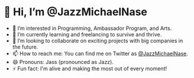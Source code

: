 # 👋 Hi, I’m @JazzMichaelNase

- 👀 I’m interested in Programming, Ambassador Program, and Arts.
- 🌱 I’m currently learning and freelancing to survive and thrive.
- 💞️ I’m looking to collaborate on exciting projects with big companies in the future.
- 📫 How to reach me: You can find me on Twitter as [@JazzMichaelNase](https://twitter.com/JazzMichaelNase).
- 😄 Pronouns: Jass (pronounced as Jazz).
- ⚡ Fun fact: I'm alive and making the most out of every moment!

<!---
JazzMichaelNase/JazzMichaelNase is a ✨ special ✨ repository because its `README.md` (this file) appears on your GitHub profile.
You can click the Preview link to take a look at your changes.
--->
